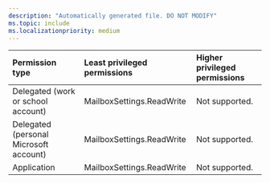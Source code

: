 ```yaml
---
description: "Automatically generated file. DO NOT MODIFY"
ms.topic: include
ms.localizationpriority: medium
---
```


|Permission type|Least privileged permissions|Higher privileged permissions|
|:---|:---|:---|
|Delegated (work or school account)|MailboxSettings.ReadWrite|Not supported.|
|Delegated (personal Microsoft account)|MailboxSettings.ReadWrite|Not supported.|
|Application|MailboxSettings.ReadWrite|Not supported.|

